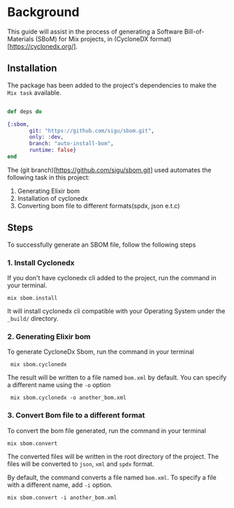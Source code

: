 # Background

This guide will assist in the process of generating a Software Bill-of-Materials (SBoM) for Mix projects, in (CycloneDX format)[https://cyclonedx.org/].


## Installation

The package has been added to the project's dependencies to make the `Mix task` available.

```elixir

def deps do

{:sbom,
       git: "https://github.com/sigu/sbom.git",
       only: :dev,
       branch: "auto-install-bom",
       runtime: false}
end

```

The (git branch)[https://github.com/sigu/sbom.git] used automates the following task in this project:

  1. Generating Elixir bom
  2. Installation of cyclonedx
  3. Converting bom file to different formats(spdx, json e.t.c)


  ## Steps

  To successfully generate an SBOM file, follow the following steps

  ### 1. Install Cyclonedx

  If you don't have cyclonedx cli added to the project, run the command in your terminal. 

  ```shell
  mix sbom.install

  ```
  It will install cyclonedx cli compatible with your Operating System under the `_build/` directory.

  ### 2. Generating Elixir bom

  To generate CycloneDx Sbom, run the command in your terminal

  ```shell
   mix sbom.cyclonedx
  ```

  The result will be written to a file named `bom.xml` by default. You can specify a different name using the `-o` option 

  ```shell
   mix sbom.cyclonedx -o another_bom.xml

   ```

   ### 3. Convert Bom file to a different format

   To convert the bom file generated, run the command in your terminal

   ```shell
   mix sbom.convert

   ```

   The converted files will be written in the root directory of the project. The files will be converted to `json`, `xml` and `spdx` format.

   By default, the command converts a file named `bom.xml`. To specify a file with a different name, add `-i` option.

   ```shell
   mix sbom.convert -i another_bom.xml
   
   ```